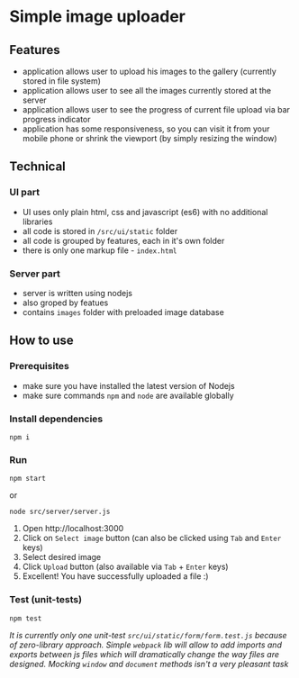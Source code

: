 # Simple image uploader

## Features
- application allows user to upload his images to the gallery (currently stored in file system)
- application allows user to see all the images currently stored at the server
- application allows user to see the progress of current file upload via bar progress indicator
- application has some responsiveness, so you can visit it from your mobile phone or shrink the viewport (by simply resizing the window)

## Technical
### UI part
- UI uses only plain html, css and javascript (es6) with no additional libraries
- all code is stored in `/src/ui/static` folder
- all code is grouped by features, each in it's own folder
- there is only one markup file - `index.html`
### Server part
- server is written using nodejs
- also groped by featues
- contains `images` folder with preloaded image database

## How to use

### Prerequisites
- make sure you have installed the latest version of Nodejs
- make sure commands `npm` and `node` are available globally

### Install dependencies
```
npm i
```

### Run
```
npm start
```
or
```
node src/server/server.js
```

1) Open http://localhost:3000
2) Click on `Select image` button (can also be clicked using `Tab` and `Enter` keys)
3) Select desired image
4) Click `Upload` button (also available via `Tab` + `Enter` keys)
5) Excellent! You have successfully uploaded a file :)

### Test (unit-tests)
```
npm test
```

*It is currently only one unit-test `src/ui/static/form/form.test.js` because of zero-library approach. 
Simple `webpack` lib will allow to add imports and exports between js files which will dramatically change the way files are designed. 
Mocking `window` and `document` methods isn't a very pleasant task*